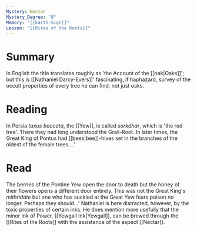 ```yaml
---
Mystery: Nectar
Mystery_Degree: "8"
Memory: "[[Earth-Sign]]"
Lesson: "[[Rites of the Roots]]"
---
```

# Summary
In English the title translates roughly as 'the Account of the [[oak|Oaks]]'; but this is [[Nathaniel Darcy-Evers]]' fascinating, if haphazard, survey of the occult properties of every tree he can find, not just oaks.
# Reading
In Persia <i>taxus baccata</i>, the [[Yew]], is called <i>sorkdhar</i>, which is 'the red tree'. There they had long understood the Grail-Root. In later times, the Great King of Pontus had [[bees|bee]]-hives set in the branches of the oldest of the female trees….'
# Read
The berries of the Pontine Yew open the door to death but the honey of their flowers opens a different door entirely. This was not the Great King's <i>mithridate</i> but one who has suckled at the Great Yew fears poison no longer. Perhaps they should…' Nathaniel is here distracted, however, by the toxic properties of certain inks. He does mention more usefully that the minor Ink of Power, [[Yewgall Ink|Yewgall]], can be brewed through the [[Rites of the Roots]] with the assistance of the aspect [[Nectar]].
